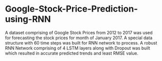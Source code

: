 # Google-Stock-Price-Prediction-using-RNN
A dataset comprising of Google Stock Prices from 2012 to 2017 was used for forecasting the stock prices for month of January 2017. A special data structure with 60 time steps was built for RNN network to process. A robust RNN Network comprising of 4 LSTM layers along with Dropout was built which resulted in accurate predicted trends and least RMSE value.
